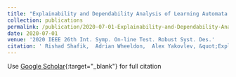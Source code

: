 ```yaml
---
title: "Explainability and Dependability Analysis of Learning Automata Based AI Hardware"
collection: publications
permalink: /publication/2020-07-01-Explainability-and-Dependability-Analysis-of-Learning-Automata-Based-AI-Hardware
date: 2020-07-01
venue: '2020 IEEE 26th Int. Symp. On-line Test. Robust Syst. Des.'
citation: ' Rishad Shafik,  Adrian Wheeldon,  Alex Yakovlev, &quot;Explainability and Dependability Analysis of Learning Automata Based AI Hardware.&quot; 2020 IEEE 26th Int. Symp. On-line Test. Robust Syst. Des., 2020.'
---
```

Use [Google Scholar](https://scholar.google.com/scholar?q=Explainability+and+Dependability+Analysis+of+Learning+Automata+Based+AI+Hardware){:target="_blank"} for full citation